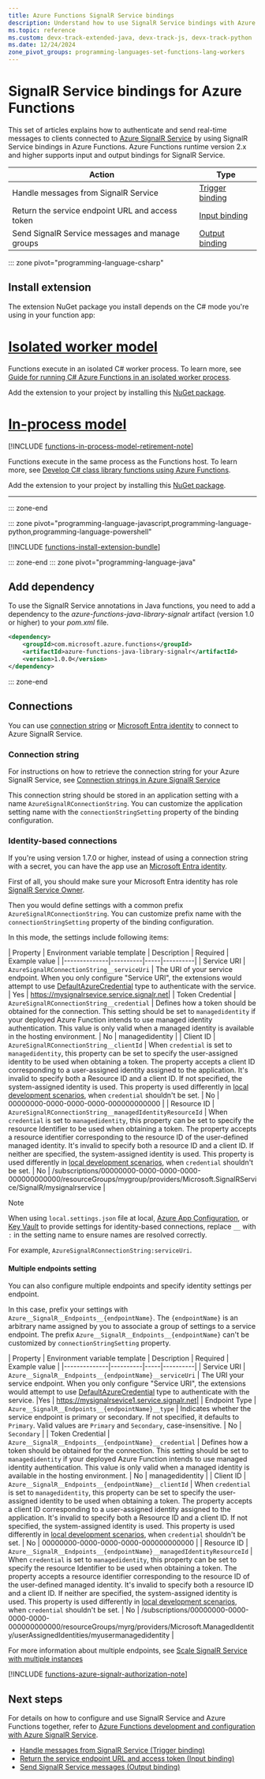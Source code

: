```yaml
---
title: Azure Functions SignalR Service bindings
description: Understand how to use SignalR Service bindings with Azure Functions.
ms.topic: reference
ms.custom: devx-track-extended-java, devx-track-js, devx-track-python
ms.date: 12/24/2024
zone_pivot_groups: programming-languages-set-functions-lang-workers
---
```


# SignalR Service bindings for Azure Functions

This set of articles explains how to authenticate and send real-time messages to clients connected to [Azure SignalR Service](https://azure.microsoft.com/services/signalr-service/) by using SignalR Service bindings in Azure Functions. Azure Functions runtime version 2.x and higher supports input and output bindings for SignalR Service.

| Action | Type |
|---------|---------|
| Handle messages from SignalR Service | [Trigger binding](./functions-bindings-signalr-service-trigger.md) |
| Return the service endpoint URL and access token | [Input binding](./functions-bindings-signalr-service-input.md) |
| Send SignalR Service messages and manage groups |[Output binding](./functions-bindings-signalr-service-output.md) |

::: zone pivot="programming-language-csharp"

## Install extension

The extension NuGet package you install depends on the C# mode you're using in your function app:

# [Isolated worker model](#tab/isolated-process)

Functions execute in an isolated C# worker process. To learn more, see [Guide for running C# Azure Functions in an isolated worker process](dotnet-isolated-process-guide.md).

Add the extension to your project by installing this [NuGet package](https://www.nuget.org/packages/Microsoft.Azure.Functions.Worker.Extensions.SignalRService/).

# [In-process model](#tab/in-process)

[!INCLUDE [functions-in-process-model-retirement-note](../../includes/functions-in-process-model-retirement-note.md)]

Functions execute in the same process as the Functions host. To learn more, see [Develop C# class library functions using Azure Functions](functions-dotnet-class-library.md).

Add the extension to your project by installing this [NuGet package].

---

::: zone-end

::: zone pivot="programming-language-javascript,programming-language-python,programming-language-powershell"

[!INCLUDE [functions-install-extension-bundle](functions-install-extension-bundle.md)]

::: zone-end
::: zone pivot="programming-language-java"

## Add dependency

To use the SignalR Service annotations in Java functions, you need to add a dependency to the *azure-functions-java-library-signalr* artifact (version 1.0 or higher) to your *pom.xml* file.

```xml
<dependency>
    <groupId>com.microsoft.azure.functions</groupId>
    <artifactId>azure-functions-java-library-signalr</artifactId>
    <version>1.0.0</version>
</dependency>
```
::: zone-end

## Connections

You can use [connection string](#connection-string) or [Microsoft Entra identity](#identity-based-connections) to connect to Azure SignalR Service.

### Connection string

For instructions on how to retrieve the connection string for your Azure SignalR Service, see [Connection strings in Azure SignalR Service](../azure-signalr/concept-connection-string.md#how-to-get-connection-strings)

This connection string should be stored in an application setting with a name `AzureSignalRConnectionString`. You can customize the application setting name with the `connectionStringSetting` property of the binding configuration.

### Identity-based connections

If you're using version 1.7.0 or higher, instead of using a connection string with a secret, you can have the app use an [Microsoft Entra identity](../active-directory/fundamentals/active-directory-whatis.md).

First of all, you should make sure your Microsoft Entra identity has role [SignalR Service Owner](../role-based-access-control/built-in-roles.md#signalr-service-owner).

Then you would define settings with a common prefix `AzureSignalRConnectionString`. You can customize prefix name with the `connectionStringSetting` property of the binding configuration.

In this mode, the settings include following items:

| Property   | Environment variable template     | Description     |  Required  | Example value     |
|--------------|----------|-----|----------|
| Service URI | `AzureSignalRConnectionString__serviceUri` | The URI of your service endpoint. When you only configure "Service URI", the extensions would attempt to use [DefaultAzureCredential](/dotnet/azure/sdk/authentication/credential-chains?tabs=dac#defaultazurecredential-overview) type to authenticate with the service.  |  Yes |  https://mysignalrsevice.service.signalr.net|
| Token Credential |  `AzureSignalRConnectionString__credential` | Defines how a token should be obtained for the connection. This setting should be set to `managedidentity` if your deployed Azure Function intends to use managed identity authentication. This value is only valid when a managed identity is available in the hosting environment. | No   | managedidentity |
| Client ID | `AzureSignalRConnectionString__clientId` | When `credential` is set to `managedidentity`, this property can be set to specify the user-assigned identity to be used when obtaining a token. The property accepts a client ID corresponding to a user-assigned identity assigned to the application. It's invalid to specify both a Resource ID and a client ID. If not specified, the system-assigned identity is used. This property is used differently in [local development scenarios](./functions-reference.md#local-development-with-identity-based-connections), when `credential` shouldn't be set. |   No |  00000000-0000-0000-0000-000000000000  |
| Resource ID | `AzureSignalRConnectionString__managedIdentityResourceId` | When `credential` is set to `managedidentity`, this property can be set to specify the resource Identifier to be used when obtaining a token. The property accepts a resource identifier corresponding to the resource ID of the user-defined managed identity. It's invalid to specify both a resource ID and a client ID. If neither are specified, the system-assigned identity is used. This property is used differently in [local development scenarios](./functions-reference.md#local-development-with-identity-based-connections), when `credential` shouldn't be set. |   No |  /subscriptions/00000000-0000-0000-0000-000000000000/resourceGroups/mygroup/providers/Microsoft.SignalRService/SignalR/mysignalrservice   |


> [!NOTE]
> When using `local.settings.json` file at local, [Azure App Configuration](../azure-app-configuration/quickstart-azure-functions-csharp.md), or [Key Vault](/azure/key-vault/general/overview) to provide settings for identity-based connections, replace `__` with `:` in the setting name to ensure names are resolved correctly.
>
> For example, `AzureSignalRConnectionString:serviceUri`.

#### Multiple endpoints setting

You can also configure multiple endpoints and specify identity settings per endpoint.

In this case, prefix your settings with `Azure__SignalR__Endpoints__{endpointName}`. The `{endpointName}` is an arbitrary name assigned by you to associate a group of settings to a service endpoint. The prefix `Azure__SignalR__Endpoints__{endpointName}` can't be customized by `connectionStringSetting` property.

| Property   | Environment variable template     | Description     |   Required  | Example value     |
|--------------|----------|-----|----------|
| Service URI | `Azure__SignalR__Endpoints__{endpointName}__serviceUri` | The URI your service endpoint. When you only configure "Service URI", the extensions would attempt to use [DefaultAzureCredential](/dotnet/azure/sdk/authentication/credential-chains?tabs=dac#defaultazurecredential-overview) type to authenticate with the service. |Yes |  https://mysignalrsevice1.service.signalr.net|
| Endpoint Type | `Azure__SignalR__Endpoints__{endpointName}__type` | Indicates whether the service endpoint is primary or secondary. If not specified, it defaults to `Primary`. Valid values are `Primary` and `Secondary`, case-insensitive. | No | `Secondary` |
| Token Credential |  `Azure__SignalR__Endpoints__{endpointName}__credential` | Defines how a token should be obtained for the connection. This setting should be set to `managedidentity` if your deployed Azure Function intends to use managed identity authentication. This value is only valid when a managed identity is available in the hosting environment. | No   | managedidentity |
| Client ID | `Azure__SignalR__Endpoints__{endpointName}__clientId` | When `credential` is set to `managedidentity`, this property can be set to specify the user-assigned identity to be used when obtaining a token. The property accepts a client ID corresponding to a user-assigned identity assigned to the application. It's invalid to specify both a Resource ID and a client ID. If not specified, the system-assigned identity is used. This property is used differently in [local development scenarios](./functions-reference.md#local-development-with-identity-based-connections), when `credential` shouldn't be set. |   No |  00000000-0000-0000-0000-000000000000  |
| Resource ID | `Azure__SignalR__Endpoints__{endpointName}__managedIdentityResourceId` | When `credential` is set to `managedidentity`, this property can be set to specify the resource Identifier to be used when obtaining a token. The property accepts a resource identifier corresponding to the resource ID of the user-defined managed identity. It's invalid to specify both a resource ID and a client ID. If neither are specified, the system-assigned identity is used. This property is used differently in [local development scenarios](./functions-reference.md#local-development-with-identity-based-connections), when `credential` shouldn't be set. |   No |  /subscriptions/00000000-0000-0000-0000-000000000000/resourceGroups/myrg/providers/Microsoft.ManagedIdentity/userAssignedIdentities/myusermanagedidentity   |

For more information about multiple endpoints, see [Scale SignalR Service with multiple instances](../azure-signalr/signalr-howto-scale-multi-instances.md?pivots=serverless-mode#for-signalr-functions-extensions)

[!INCLUDE [functions-azure-signalr-authorization-note](../../includes/functions-azure-signalr-authorization-note.md)] 

## Next steps

For details on how to configure and use SignalR Service and Azure Functions together, refer to [Azure Functions development and configuration with Azure SignalR Service](../azure-signalr/signalr-concept-serverless-development-config.md).

- [Handle messages from SignalR Service  (Trigger binding)](./functions-bindings-signalr-service-trigger.md)
- [Return the service endpoint URL and access token (Input binding)](./functions-bindings-signalr-service-input.md)
- [Send SignalR Service messages  (Output binding)](./functions-bindings-signalr-service-output.md)

[NuGet package]: https://www.nuget.org/packages/Microsoft.Azure.WebJobs.Extensions.SignalRService
[core tools]: ./functions-run-local.md
[extension bundle]: ./extension-bundles.md
[Update your extensions]: ./functions-bindings-register.md
[Azure Tools extension]: https://marketplace.visualstudio.com/items?itemName=ms-vscode.vscode-node-azure-pack
